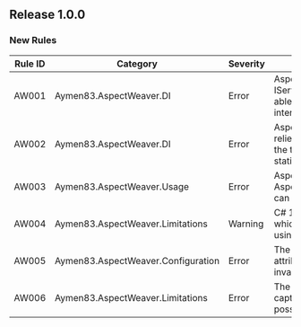 ## Release 1.0.0

### New Rules

Rule ID | Category                           | Severity | Notes
--------|------------------------------------|----------|-------
AW001   | Aymen83.AspectWeaver.DI            | Error    | Aspect handlers require resolution via IServiceProvider. The generator must be able to access the provider from the intercepted instance.
AW002   | Aymen83.AspectWeaver.DI            | Error    | Aspect weaving with dependency injection relies on accessing IServiceProvider from the target instance, which is unavailable for static methods.
AW003   | Aymen83.AspectWeaver.Usage         | Error    | AspectAttributes derived from AspectWeaver.Abstractions.AspectAttribute can only be applied to methods.
AW004   | Aymen83.AspectWeaver.Limitations   | Warning  | C# 12 Interceptors have limitations on which call patterns can be redirected. Calls using 'base.' access are executed directly.
AW005   | Aymen83.AspectWeaver.Configuration | Error    | The configuration values provided for the attribute are outside the allowed range or invalid.
AW006   | Aymen83.AspectWeaver.Limitations   | Error    | The AspectWeaver pipeline requires capturing arguments, which is not safely possible with 'ref struct' types.
